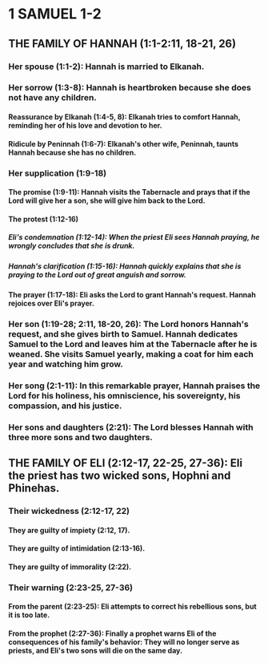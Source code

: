 ---
---
# 1 SAMUEL 1-2 
## THE FAMILY OF HANNAH (1:1-2:11, 18-21, 26) 
###  Her spouse (1:1-2): Hannah is married to Elkanah. 
###  Her sorrow (1:3-8): Hannah is heartbroken because she does not have any children. 
####  Reassurance by Elkanah (1:4-5, 8): Elkanah tries to comfort Hannah, reminding her of his love and devotion to her. 
####  Ridicule by Peninnah (1:6-7): Elkanah\'s other wife, Peninnah, taunts Hannah because she has no children. 
###  Her supplication (1:9-18) 
####  The promise (1:9-11): Hannah visits the Tabernacle and prays that if the Lord will give her a son, she will give him back to the Lord. 
####  The protest (1:12-16) 
#####  Eli\'s condemnation (1:12-14): When the priest Eli sees Hannah praying, he wrongly concludes that she is drunk. 
#####  Hannah\'s clarification (1:15-16): Hannah quickly explains that she is praying to the Lord out of great anguish and sorrow. 
####  The prayer (1:17-18): Eli asks the Lord to grant Hannah\'s request. Hannah rejoices over Eli\'s prayer. 
###  Her son (1:19-28; 2:11, 18-20, 26): The Lord honors Hannah\'s request, and she gives birth to Samuel. Hannah dedicates Samuel to the Lord and leaves him at the Tabernacle after he is weaned. She visits Samuel yearly, making a coat for him each year and watching him grow. 
###  Her song (2:1-11): In this remarkable prayer, Hannah praises the Lord for his holiness, his omniscience, his sovereignty, his compassion, and his justice. 
###  Her sons and daughters (2:21): The Lord blesses Hannah with three more sons and two daughters. 
## THE FAMILY OF ELI (2:12-17, 22-25, 27-36): Eli the priest has two wicked sons, Hophni and Phinehas. 
###  Their wickedness (2:12-17, 22) 
####  They are guilty of impiety (2:12, 17). 
####  They are guilty of intimidation (2:13-16). 
####  They are guilty of immorality (2:22). 
###  Their warning (2:23-25, 27-36) 
####  From the parent (2:23-25): Eli attempts to correct his rebellious sons, but it is too late. 
####  From the prophet (2:27-36): Finally a prophet warns Eli of the consequences of his family\'s behavior: They will no longer serve as priests, and Eli\'s two sons will die on the same day. 
